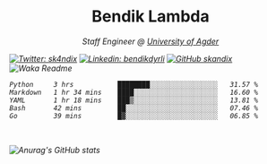 <h1 align="center"> Bendik Lambda </h1>
<p align="center"><em>Staff Engineer @ <a href="http://www.uia.no">University of Agder</a></p>



[![Twitter: sk4ndix](https://img.shields.io/twitter/follow/sk4ndix?style=social)](https://twitter.com/sk4ndix)
[![Linkedin: bendikdyrli](https://img.shields.io/badge/-bendikdyrli-blue?style=flat-square&logo=Linkedin&logoColor=white&link=https://www.linkedin.com/in/bendikdyrli/)](https://www.linkedin.com/in/bendikdyrli/)
[![GitHub skandix](https://img.shields.io/github/followers/skandix?label=follow&style=social)](https://github.com/skandix)
![Waka Readme](https://github.com/skandix/skandix/workflows/Waka%20Readme/badge.svg)


<!--START_SECTION:waka-->
```text
Python     3 hrs           ████████░░░░░░░░░░░░░░░░░   31.57 % 
Markdown   1 hr 34 mins    ████░░░░░░░░░░░░░░░░░░░░░   16.60 % 
YAML       1 hr 18 mins    ███▒░░░░░░░░░░░░░░░░░░░░░   13.81 % 
Bash       42 mins         ██░░░░░░░░░░░░░░░░░░░░░░░   07.46 % 
Go         39 mins         █▓░░░░░░░░░░░░░░░░░░░░░░░   06.85 % 
```
<!--END_SECTION:waka-->

  <br>
  
![Anurag's GitHub stats](https://github-readme-stats.vercel.app/api?username=skandix&show_icons=true&theme=tokyonight)


